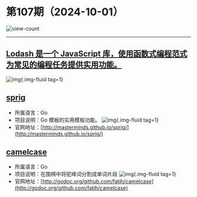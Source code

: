 # 第107期（2024-10-01）

![view-count](https://count.getloli.com/@xiaoxuan6-weekly-20241001)

---
## [Lodash 是一个 JavaScript 库，使用函数式编程范式为常见的编程任务提供实用功能。](https://lodash.com)
![img](https://mirror.ghproxy.com/https://raw.githubusercontent.com/xiaoxuan6/weekly/main/docs/static/images/2024-10-01/1727790057.png){.img-fluid tag=1}

## [sprig](https://github.com/Masterminds/sprig)
- 所属语言：Go
- 项目说明：Go 模板的实用模板功能。
![img](https://mirror.ghproxy.com/https://raw.githubusercontent.com/xiaoxuan6/weekly/main/docs/static/images/2024-10-01/1727790815.png){.img-fluid tag=1}
- 官网地址：[http://masterminds.github.io/sprig/](http://masterminds.github.io/sprig/)

## [camelcase](https://github.com/fatih/camelcase)
- 所属语言：Go
- 项目说明：在围棋中将驼峰词分割成单词片段
![img](https://mirror.ghproxy.com/https://raw.githubusercontent.com/xiaoxuan6/weekly/main/docs/static/images/2024-10-01/1727791210.png){.img-fluid tag=1}
- 官网地址：[http://godoc.org/github.com/fatih/camelcase](http://godoc.org/github.com/fatih/camelcase)
